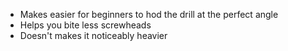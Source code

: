 - Makes easier for beginners to hod the drill at the perfect angle
- Helps you bite less screwheads
- Doesn't makes it noticeably heavier